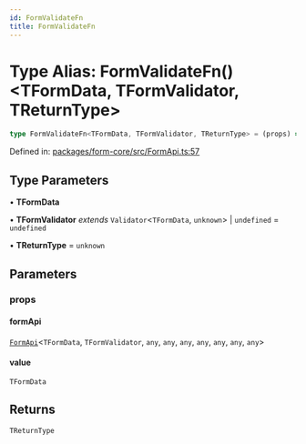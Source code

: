 ```yaml
---
id: FormValidateFn
title: FormValidateFn
---
```


<!-- DO NOT EDIT: this page is autogenerated from the type comments -->

# Type Alias: FormValidateFn()\<TFormData, TFormValidator, TReturnType\>

```ts
type FormValidateFn<TFormData, TFormValidator, TReturnType> = (props) => TReturnType;
```

Defined in: [packages/form-core/src/FormApi.ts:57](https://github.com/TanStack/form/blob/main/packages/form-core/src/FormApi.ts#L57)

## Type Parameters

• **TFormData**

• **TFormValidator** *extends* `Validator`\<`TFormData`, `unknown`\> \| `undefined` = `undefined`

• **TReturnType** = `unknown`

## Parameters

### props

#### formApi

[`FormApi`](../classes/formapi.md)\<`TFormData`, `TFormValidator`, `any`, `any`, `any`, `any`, `any`, `any`, `any`\>

#### value

`TFormData`

## Returns

`TReturnType`
